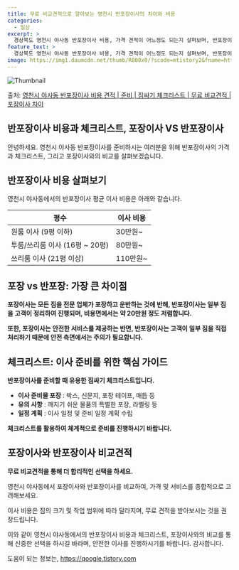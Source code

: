```yaml
---
title: 무료 비교견적으로 알아보는 영천시 반포장이사의 차이와 비용
categories:
  - 일상
excerpt: >
  경상북도 영천시 야사동 반포장이사 비용, 가격 견적이 어느정도 되는지 살펴보며, 반포장이사를 준비함에 있어 짐싸기 준비 체크리스트가 무엇인지 보겠습니다. 마지막으로 포장이사와 차이점을 통해 무료 비교견적으로 어떤 것이 더 합리적인 선택인지 공유 드립니다.영천시 야사동 포장이사 견적 샘플 보기 👈 클릭영천시 야사동 포장이사 가격 살펴보기 👈 클릭영천시 야사동 반포장이사 평균 이사 비용평수영천시 야사동 평균 이사 비용원룸 이사9평 이하 (1톤)30만원~투룸/쓰리룸 이사16평 ~ 20평 (2.5톤)80만원~쓰리룸 이사21평 (5톤) ~110만원~우리집 무료 이사견적 받기 👈 클릭포장 vs 반포장: 이사 방식의 가장 큰 차이점포장이사는 모든 짐을 전문 업체가 포장하고 운반하는 반면, 반포장이사는 큰 짐은 ..
feature_text: >
  경상북도 영천시 야사동 반포장이사 비용, 가격 견적이 어느정도 되는지 살펴보며, 반포장이사를 준비함에 있어 짐싸기 준비 체크리스트가 무엇인지 보겠습니다. 마지막으로 포장이사와 차이점을 통해 무료 비교견적으로 어떤 것이 더 합리적인 선택인지 공유 드립니다.영천시 야사동 포장이사 견적 샘플 보기 👈 클릭영천시 야사동 포장이사 가격 살펴보기 👈 클릭영천시 야사동 반포장이사 평균 이사 비용평수영천시 야사동 평균 이사 비용원룸 이사9평 이하 (1톤)30만원~투룸/쓰리룸 이사16평 ~ 20평 (2.5톤)80만원~쓰리룸 이사21평 (5톤) ~110만원~우리집 무료 이사견적 받기 👈 클릭포장 vs 반포장: 이사 방식의 가장 큰 차이점포장이사는 모든 짐을 전문 업체가 포장하고 운반하는 반면, 반포장이사는 큰 짐은 ..
image: https://img1.daumcdn.net/thumb/R800x0/?scode=mtistory2&fname=https%3A%2F%2Fblog.kakaocdn.net%2Fdn%2FbrWMvy%2FbtsHeeaHg9W%2FSHXtBZIj7lM9kfktr3aZV0%2Fimg.webp
---
```


![Thumbnail](https://img1.daumcdn.net/thumb/R800x0/?scode=mtistory2&fname=https%3A%2F%2Fblog.kakaocdn.net%2Fdn%2FbrWMvy%2FbtsHeeaHg9W%2FSHXtBZIj7lM9kfktr3aZV0%2Fimg.webp)

<p>출처: <a href="https://qoogle.tistory.com/9474" rel="dofollow">영천시 야사동 반포장이사 비용 견적 | 준비 | 짐싸기 체크리스트 | 무료 비교견적 | 포장이사 차이</a> </p>



## 반포장이사 비용과 체크리스트, 포장이사 VS 반포장이사



안녕하세요. 영천시 야사동 반포장이사를 준비하시는 여러분을 위해 반포장이사의 가격과 체크리스트, 그리고 포장이사와의 비교를 살펴보겠습니다.

## 반포장이사 비용 살펴보기

영천시 야사동에서의 반포장이사 평균 이사 비용은 아래와 같습니다.

**평수** | **이사 비용**  
---|---  
원룸 이사 (9평 이하) | 30만원~  
투룸/쓰리룸 이사 (16평 ~ 20평) | 80만원~  
쓰리룸 이사 (21평 이상) | 110만원~  
  


## **포장 vs 반포장: 가장 큰 차이점**

**포장이사는 모든 짐을 전문 업체가 포장하고 운반하는 것에 반해, 반포장이사는 일부 짐을 고객이 정리하여 진행되며, 비용면에서는 약
20만원 정도 저렴합니다.**

**또한, 포장이사는 안전한 서비스를 제공하는 반면, 반포장이사는 고객이 일부 짐을 직접 처리하기 때문에 안전 측면에서는 주의가
필요합니다.**



## **체크리스트: 이사 준비를 위한 핵심 가이드**

**반포장이사를 준비할 때 유용한 짐싸기 체크리스트입니다.**

  * **이사 준비물 포장** : 박스, 신문지, 포장 테이프, 매듭 등
  * **유의 사항** : 깨지기 쉬운 물품의 특별한 포장, 라벨링 등
  * **일정 계획** : 이사 일정 및 준비 일정 계획 수립

**체크리스트를 활용하여 체계적으로 준비를 진행하시기 바랍니다.**



## 포장이사와 반포장이사 비교견적

**무료 비교견적을 통해 더 합리적인 선택을 하세요.**

영천시 야사동에서 포장이사와 반포장이사를 비교하여, 가격 및 서비스를 종합적으로 고려해보세요.

이사 비용은 짐의 크기 및 작업 범위에 따라 달라지며, 무료 견적을 받아보시는 것을 권장드립니다.



이와 같이 영천시 야사동에서의 반포장이사 비용과 체크리스트, 포장이사와의 비교를 통해 신중한 선택을 하시길 바라며, 안전한 이사를
진행하시기를 바랍니다. 감사합니다.

 

도움이 되는 정보는, <a href="https://qoogle.tistory.com" rel="dofollow">https://qoogle.tistory.com</a>


